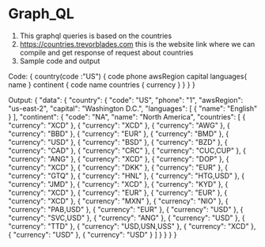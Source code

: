 # Graph_QL

1. This graphql queries is based on the countries
2. https://countries.trevorblades.com  this is the website link where we can compile and get response of request about countries
3. Sample code and output

Code:
{
  country(code :"US")
  {
    code
    phone
    awsRegion
    capital
    languages{
      name
    }
    continent
    {
      code
      name
      countries
      {
        currency
      }
    }
  }
}



Output:
{
  "data": {
    "country": {
      "code": "US",
      "phone": "1",
      "awsRegion": "us-east-2",
      "capital": "Washington D.C.",
      "languages": [
        {
          "name": "English"
        }
      ],
      "continent": {
        "code": "NA",
        "name": "North America",
        "countries": [
          {
            "currency": "XCD"
          },
          {
            "currency": "XCD"
          },
          {
            "currency": "AWG"
          },
          {
            "currency": "BBD"
          },
          {
            "currency": "EUR"
          },
          {
            "currency": "BMD"
          },
          {
            "currency": "USD"
          },
          {
            "currency": "BSD"
          },
          {
            "currency": "BZD"
          },
          {
            "currency": "CAD"
          },
          {
            "currency": "CRC"
          },
          {
            "currency": "CUC,CUP"
          },
          {
            "currency": "ANG"
          },
          {
            "currency": "XCD"
          },
          {
            "currency": "DOP"
          },
          {
            "currency": "XCD"
          },
          {
            "currency": "DKK"
          },
          {
            "currency": "EUR"
          },
          {
            "currency": "GTQ"
          },
          {
            "currency": "HNL"
          },
          {
            "currency": "HTG,USD"
          },
          {
            "currency": "JMD"
          },
          {
            "currency": "XCD"
          },
          {
            "currency": "KYD"
          },
          {
            "currency": "XCD"
          },
          {
            "currency": "EUR"
          },
          {
            "currency": "EUR"
          },
          {
            "currency": "XCD"
          },
          {
            "currency": "MXN"
          },
          {
            "currency": "NIO"
          },
          {
            "currency": "PAB,USD"
          },
          {
            "currency": "EUR"
          },
          {
            "currency": "USD"
          },
          {
            "currency": "SVC,USD"
          },
          {
            "currency": "ANG"
          },
          {
            "currency": "USD"
          },
          {
            "currency": "TTD"
          },
          {
            "currency": "USD,USN,USS"
          },
          {
            "currency": "XCD"
          },
          {
            "currency": "USD"
          },
          {
            "currency": "USD"
          }
        ]
      }
    }
  }
}
